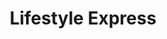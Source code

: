 ---
title: "Lifestyle Express"
url: /birmingham/lifestyle-express-hamstead-road/
shop: Lebensmittel
---
